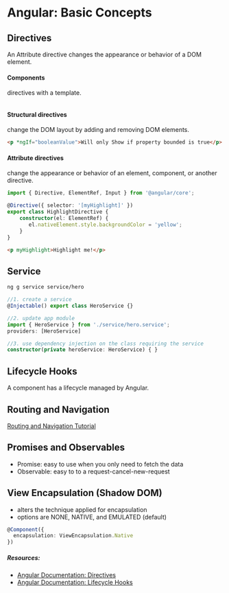 # Angular: Basic Concepts

## Directives
An Attribute directive changes the appearance or behavior of a DOM element.

#### Components
directives with a template.
```html
```

#### Structural directives
change the DOM layout by adding and removing DOM elements.
```html
<p *ngIf="booleanValue">Will only Show if property bounded is true</p>
```

#### Attribute directives
change the appearance or behavior of an element, component, or another directive.
```typescript
import { Directive, ElementRef, Input } from '@angular/core';

@Directive({ selector: '[myHighlight]' })
export class HighlightDirective {
    constructor(el: ElementRef) {
       el.nativeElement.style.backgroundColor = 'yellow';
    }
}
```
```html
<p myHighlight>Highlight me!</p>
```

## Service
```sh
ng g service service/hero
```
```typescript
//1. create a service
@Injectable() export class HeroService {}

//2. update app module
import { HeroService } from './service/hero.service';
providers: [HeroService]

//3. use dependency injection on the class requiring the service
constructor(private heroService: HeroService) { }
```

## Lifecycle Hooks
A component has a lifecycle managed by Angular.

## Routing and Navigation
[Routing and Navigation Tutorial](https://angular.io/tutorial/toh-pt5)

## Promises and Observables
- Promise<T>: easy to use when you only need to fetch the data 
- Observable<T>: easy to to a request-cancel-new-request

## View Encapsulation (Shadow DOM)
- alters the technique applied for encapsulation
- options are NONE, NATIVE, and EMULATED (default)
```typescript
@Component({
  encapsulation: ViewEncapsulation.Native
})
```

##### Resources:
- [Angular Documentation: Directives](https://angular.io/guide/attribute-directives)
- [Angular Documentation: Lifecycle Hooks](https://angular.io/guide/lifecycle-hooks)
